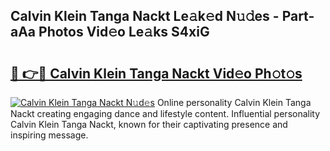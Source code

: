 ## Calvin Klein Tanga Nackt Le𝚊k𝚎d N𝚞𝚍es - Part-aAa Photos Vid𝚎o Le𝚊ks S4xiG

# <h2><a href="http://fb768q.evod.top/?m=Calvin+Klein+Tanga+Nackt">🔗 👉🔴 Calvin Klein Tanga Nackt Vid𝚎o Ph𝚘t𝚘s</a></h2>

[![Calvin Klein Tanga Nackt N𝚞d𝚎s](https://i.imgur.com/8V9OHl7.gif)](http://fb768q.evod.top/?m=Calvin+Klein+Tanga+Nackt)
Online personality Calvin Klein Tanga Nackt creating engaging dance and lifestyle content. Influential personality Calvin Klein Tanga Nackt, known for their captivating presence and inspiring message. 
